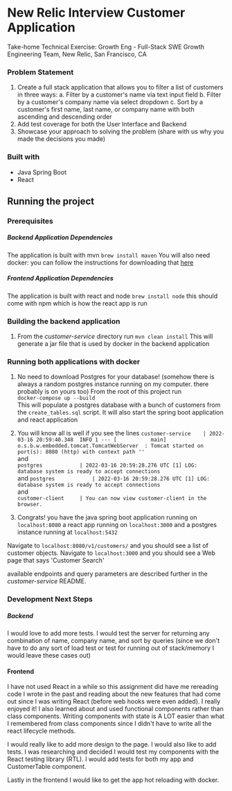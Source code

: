 # New Relic Interview Customer Application

Take-home Technical Exercise: Growth Eng - Full-Stack SWE
Growth Engineering Team, New Relic, San Francisco, CA

### Problem Statement
1. Create a full stack application that allows you to filter a list of customers in three ways:
  a. Filter by a customer's name via text input field
  b. Filter by a customer's company name via select dropdown
  c. Sort by a customer's first name, last name, or company name with both ascending and descending order
2. Add test coverage for both the User Interface and Backend
3. Showcase your approach to solving the problem (share with us why you made the decisions you made)


### Built with

- Java Spring Boot
- React

## Running the project

### Prerequisites
##### Backend Application Dependencies
The application is built with mvn
`brew install maven`
You will also need docker: you can follow the instructions for downloading that [here](https://docs.docker.com/desktop/mac/install/)

##### Frontend Application Dependencies
The application is built with react and node
`brew install node`
this should come with npm which is how the react app is run

### Building the backend application

1. From the *customer-service* directory run `mvn clean install` This will generate a jar file that is used by docker in the backend application

### Running both applications with docker

1. No need to download Postgres for your database! (somehow there is always a random postgres instance running on my computer. there
probably is on yours too) From the root of this project run    
`docker-compose up --build`  
This will populate a postgres database with a bunch of customers from the `create_tables.sql` script.
It will also start the spring boot application and react application
2. You will know all is well if you see the lines
`customer-service    | 2022-03-16 20:59:40.348  INFO 1 --- [           main] o.s.b.w.embedded.tomcat.TomcatWebServer  : Tomcat started on port(s): 8080 (http) with context path ''`  
and  
`postgres            | 2022-03-16 20:59:28.276 UTC [1] LOG:  database system is ready to accept connections`  
and
`postgres            | 2022-03-16 20:59:28.276 UTC [1] LOG:  database system is ready to accept connections`  
and  
`customer-client     | You can now view customer-client in the browser.`

4. Congrats! you have the java spring boot application running on `localhost:8080` a react app running on `localhost:3000` and a postgres instance running at `localhost:5432`

Navigate to `localhost:8080/v1/customers/` and you should see a list of customer objects.
Navigate to `localhost:3000` and you should see a Web page that says 'Customer Search'

available endpoints and query parameters  are described further in the *customer-service* README.

### Development Next Steps

##### Backend
I would love to add more tests. I would test the server for returning any combination of name, company name, and sort by queries
(since we don't have to do any sort of load test or test for running out of stack/memory I would leave these cases out)


#### Frontend
I have not used React in a while so this assignment did have me rereading code I wrote in the past and reading about the new features that had come out since I was writing React (before web hooks were even added). I really enjoyed it! I also learned about and used functional components rather than class components. Writing components with state is A LOT easier than
what I remembered from class components since I didn't have to write all the react lifecycle methods.

I would really like to add more design to the page. I would also like to add tests.
I was researching and decided I would test my components with the React testing library (RTL).
I would add tests for both my app and CustomerTable component.

Lastly in the frontend I would like to get the app hot reloading with docker.
